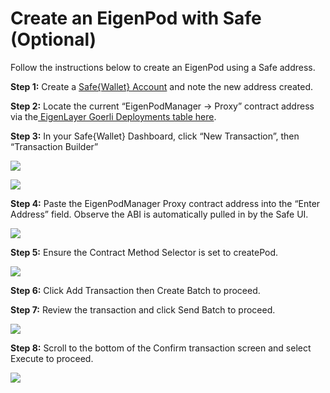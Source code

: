 # Create an EigenPod with Safe (Optional)

Follow the instructions below to create an EigenPod using a Safe address.

**Step 1:** Create a [Safe&#123;Wallet&#125; Account](https://app.safe.global/) and note the new address created.

**Step 2:** Locate the current “EigenPodManager -> Proxy” contract address via the[ EigenLayer Goerli Deployments table here](https://github.com/Layr-Labs/eigenlayer-contracts/blob/master/README.md#m1-current-goerli-testnet-deployment).

**Step 3:** In your Safe&#123;Wallet&#125; Dashboard, click “New Transaction”, then “Transaction Builder”

![](https://lh7-us.googleusercontent.com/VhvtrzfZkAPIVjAVGaGiQLuHcoX94IeuJIZKymOP8rl5SU6YPkLMRDfyoEKT22MJUwCZp3bj4g7RnkFZPrvNDq1FBRWt6wp6fd_W_qxmdDczCr63Md7v_dFGjMRlA_cPbxAF2vs4pwRk8Y3aIGI5ghY)

![](https://lh7-us.googleusercontent.com/fWBK0B7_n1MwCLVB7fMI5c75lRaFjLL_UGjSu3ZPxxxefoXl3qfln0UBislng7WoLq2ZXaxIepJJnzDbjWFBa3wv9XZZ-OcR3y10OvDaHzHOIPTH_-BVT3cVZXyOkGybaNCoBuW430fvzkqz5-QhdOE)

**Step 4:** Paste the EigenPodManager Proxy contract address into the “Enter Address” field. Observe the ABI is automatically pulled in by the Safe UI.

![](https://lh7-us.googleusercontent.com/6Amzdvc2bS1qnBHMezLS6iA7w3XNdyW6rKacGeVoY4TiIkvuoRfYp2tJ_xBHoQOYEKSMwcz_IDpbTgXrKV2kedxX30BOVoq3yFiAItv2O03T94CCrDuNGgidDhsKIxO5cv1_G_apMsHDnwzAD8zh3hE)

**Step 5:** Ensure the Contract Method Selector is set to createPod.

![](https://lh7-us.googleusercontent.com/L-fGo8SfLFRL9eGuclFYLGu6Hcv-J1Hj_taTc-ba7ttThA6c_yiztPylvKgfABkM0v4henpfG4sIrVTWxPdAO_4dfHIk69xRxa9edZaRDjhugWR4O6uf3wwG0-PwBg_BzsSb157d4r4Z123e0mdxQZk)

**Step 6:** Click Add Transaction then Create Batch to proceed.

**Step 7:** Review the transaction and click Send Batch to proceed.

![](https://lh7-us.googleusercontent.com/A4J5a_mzQcqJiz7xeM2jRzsQv5slK98MANGAdtRS3B5rvOP5v6yyrmYubxbLzR_3uhgIxOmWfQIpDbQmNX2hhhX7-h4eB1dNmFCjKnGoBh6Toikh0G5hshCsyTmbeyEOs0RAdX_YLmyOqa-eg4DN2Ms)

**Step 8:** Scroll to the bottom of the Confirm transaction screen and select Execute to proceed.

![](https://lh7-us.googleusercontent.com/UPnY4qM7MtBkzrwI0FZLTo5iAEVkEWUNS-pRCIg0LhL1djbF2NwPjAT4M_PDvgwIMGHOGvk0NwfjCYJUzHzKtY02Y9FZh_FXKpi_lULiNmYYdIUBJFj8MvMI3kT4lMumM470JiKMW_nt-dqPRMaggp8)
